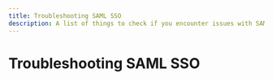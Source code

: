 ```yaml
---
title: Troubleshooting SAML SSO
description: A list of things to check if you encounter issues with SAML.
---
```


# Troubleshooting SAML SSO

